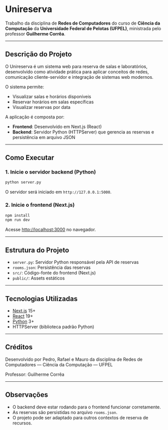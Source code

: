 # Unireserva

Trabalho da disciplina de **Redes de Computadores** do curso de **Ciência da Computação** da **Universidade Federal de Pelotas (UFPEL)**, ministrada pelo professor **Guilherme Corrêa**.

---

## Descrição do Projeto

O Unireserva é um sistema web para reserva de salas e laboratórios, desenvolvido como atividade prática para aplicar conceitos de redes, comunicação cliente-servidor e integração de sistemas web modernos.

O sistema permite:
- Visualizar salas e horários disponíveis
- Reservar horários em salas específicas
- Visualizar reservas por data

A aplicação é composta por:
- **Frontend**: Desenvolvido em Next.js (React)
- **Backend**: Servidor Python (HTTPServer) que gerencia as reservas e persistência em arquivo JSON

---

## Como Executar

### 1. Inicie o servidor backend (Python)

```bash
python server.py
```

O servidor será iniciado em `http://127.0.0.1:5000`.

### 2. Inicie o frontend (Next.js)

```bash
npm install
npm run dev
```

Acesse [http://localhost:3000](http://localhost:3000) no navegador.

---

## Estrutura do Projeto

- `server.py`: Servidor Python responsável pela API de reservas
- `rooms.json`: Persistência das reservas
- `src/`: Código-fonte do frontend (Next.js)
- `public/`: Assets estáticos

---

## Tecnologias Utilizadas

- [Next.js](https://nextjs.org/) 15+
- [React](https://react.dev/) 19+
- [Python](https://www.python.org/) 3+
- HTTPServer (biblioteca padrão Python)

---

## Créditos

Desenvolvido por Pedro, Rafael e Mauro da disciplina de Redes de Computadores — Ciência da Computação — UFPEL

Professor: Guilherme Corrêa

---

## Observações

- O backend deve estar rodando para o frontend funcionar corretamente.
- As reservas são persistidas no arquivo `rooms.json`.
- O projeto pode ser adaptado para outros contextos de reserva de recursos.
